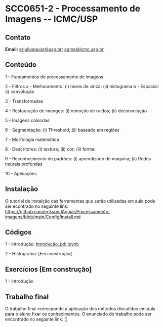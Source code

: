 # SCC0651-2 - Processamento de Imagens -- ICMC/USP


## Contato

**Email:** erjulioaguiar@usp.br; agma@icmc.usp.br


## Conteúdo

1 - Fundamentos do processamento de imagens

2 - Filtros 
    a - Melhoramento: (i) níveis de cinza; (ii) histograma
    b - Espacial: (i) convolução

3 - Transformadas

4 - Restauração de imanges: (i) remoção de ruídos; (ii) deconvolução

5 - Imagens coloridas

6 - Segmentação: (i) Threshold; (ii) baseado em regiões

7 - Morfologia matemática

8 - Descritores: (i) textura; (ii) cor; (ii) forma

9 - Reconhecimento de padrões: (i) aprendizado de máquina; (ii) Redes neurais profundas

10 - Aplicações

## Instalação

O tutorial de instalção das ferramentas que serão utilizadas em aula pode ser econtrado no seguinte link: https://github.com/eriksonJAguiar/Processamento-imagens/blob/main/Config/install.md

## Códigos

1 - Introdução: [Introdução_pdi.ipynb](https://github.com/eriksonJAguiar/Processamento-imagens/blob/main/Codigos/Introduc%C3%A3o_pdi.ipynb)

2 - Histograma: [Em construção]

## Exercícios [Em construção]

1 - Introdução

## Trabalho final

O trabalho final corresponde a aplicação dos métodos discutidos em aula para o aluno fixar os conhecimentos. O enunciado do trabalho pode ser encontrado no seguinte link: []
